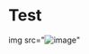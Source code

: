# Test

img src="![image](https://github.com/Vlad-Skrekoten/Test/assets/88341932/360ca1c2-7078-4867-a505-d44d8c11181f)"
